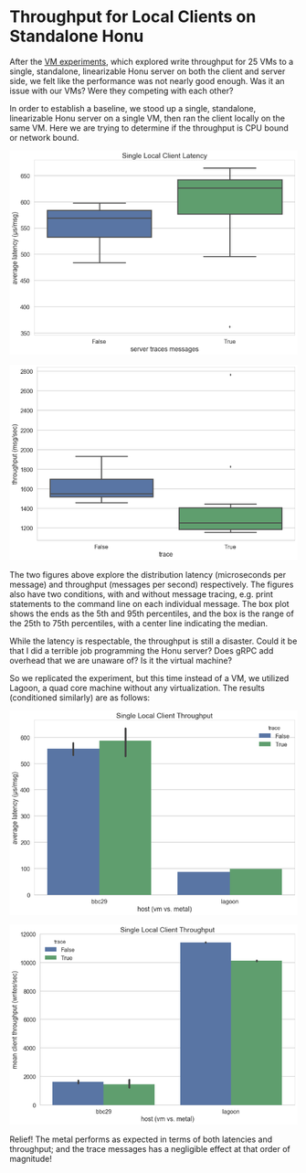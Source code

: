 # Throughput for Local Clients on Standalone Honu

After the [VM experiments](../vms/README.md), which explored write throughput for 25 VMs to a single, standalone, linearizable Honu server on both the client and server side, we felt like the performance was not nearly good enough. Was it an issue with our VMs? Were they competing with each other?

In order to establish a baseline, we stood up a single, standalone, linearizable Honu server on a single VM, then ran the client locally on the same VM. Here we are trying to determine if the throughput is CPU bound or network bound.

![Latency Distribution](single_client_local_vm_latency.png)

![Throughput Distribution](single_client_local_vm_throughput.png)

The two figures above explore the distribution latency (microseconds per message) and throughput (messages per second) respectively. The figures also have two conditions, with and without message tracing, e.g. print statements to the command line on each individual message. The box plot shows the ends as the 5th and 95th percentiles, and the box is the range of the 25th to 75th percentiles, with a center line indicating the median.

While the latency is respectable, the throughput is still a disaster. Could it be that I did a terrible job programming the Honu server? Does gRPC add overhead that we are unaware of? Is it the virtual machine?

So we replicated the experiment, but this time instead of a VM, we utilized Lagoon, a quad core machine without any virtualization. The results (conditioned similarly) are as follows:

![Metal vs. VMs Latency](single_client_local_metal_latency.png)

![Metal vs. VMs Throughput](single_client_local_metal_throughput.png)

Relief! The metal performs as expected in terms of both latencies and throughput; and the trace messages has a negligible effect at that order of magnitude!
